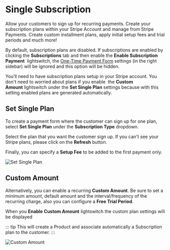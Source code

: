 # Single Subscription

Allow your customers to sign up for recurring payments. Create your subscription plans within your Stripe Account and manage from Stripe Payments. Create custom installment plans, apply initial setup fees and trial periods and much more!

By default, subscription plans are disabled. If subscriptions are enabled by clicking the **Subscriptions** tab and then enable the **Enable Subscription Payment**  lightswitch, the [One-Time Payment Form](https://enupal.com/craft-plugins/stripe-payments/docs/stripe-payment-forms/one-time-payment-form#entry:4058:url) settings (in the right sidebar) will be ignored and this option will be hidden.  

You’ll need to have subscription plans setup in your Stripe account. You don't need to worried about plans if you enable  the **Custom Amount** lightswitch under the **Set Single Plan** settings because with this setting enabled plans are generated automatically.

## Set Single Plan

To create a payment form where the customer can sign up for one plan, select **Set Single Plan** under the **Subscription Type** dropdown.

Select the plan that you want the customer sign up. If you can't see your Stripe plans, please click on the **Refresh** button.

Finally, you can specify a **Setup Fee** to be added to the first payment only.

![Set Single Plan](https://enupal.com/assets/docs/_lightboxdocs/16-stripe-payments.png)

## Custom Amount

Alternatively, you can enable a recurring **Custom Amount**. Be sure to set a minimum amount, default amount and the interval/frequency of the recurring charge, also you can configure a **Free Trial Period**.

When you **Enable Custom Amount** lightswitch the custom plan settings will be displayed

::: tip
This will create a Product and associate automatically a Subscription plan to the customer.
:::

![Custom Amount](https://enupal.com/assets/docs/_lightboxdocs/17-stripe-payments.png)
